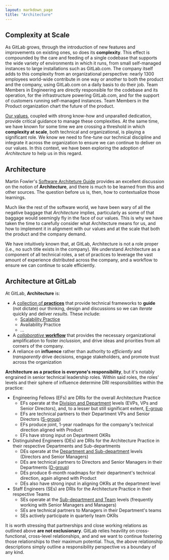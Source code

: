 ```yaml
---
layout: markdown_page
title: "Architecture"
---
```


## Complexity at Scale

As GitLab grows, through the introduction of new features and improvements on existing ones, so does its **complexity**. This effect is compounded by the care and feeding of a single codebase that supports the wide variety of environments in which it runs, from small self-managed instances to large installations such as GitLab.com. The company itself adds to this complexity from an organizational perspective: nearly 1300 employees world-wide contribute in one way or another to both the product and the company, using GitLab.com on a daily basis to do their job. Team Members in Engineering are directly responsible for the codebase and its operation, for the infrastructure powering GitLab.com, and for the support of customers running self-managed instances. Team Members in the Product organization chart the future of the product.

[Our values](https://about.gitlab.com/handbook/values/), coupled with strong know-how and unparalled dedication, provide critical guidance to manage these complexities. At the same time, we have known for some time we are crossing a threshold in which **complexity at scale**, both technical and organizational, is playing a significant role. We know we need to fine-tune our technical discipline and integrate it across the organization to ensure we can continue to deliver on our values. In this context, we have been exploring the adoption of *Architecture* to help us in this regard.

## Architecture

Martin Fowler's [Software Architeture Guide](https://martinfowler.com/architecture/) provides an excellent discussion on the notion of **Architecture**, and there is much to be learned from this and other sources. The question before us is, then, how to contextualize those learnings.

Much like the rest of the software world, we have been wary of all the negative baggage that *Architecture* implies, particularly as some of that baggage would seemingly fly in the face of our values. This is why we have taken the time to carefully consider what Architecture means for us, and how to implement it in alignment with our values and at the scale that both the product and the company demand.

We have intuitively known that, at GitLab, Architecture is not a role proper (i.e., no such title exists in the company). We understand Architecture as a component of all technical roles, a set of practices to leverage the vast amount of experience distributed across the company, and a workflow to ensure we can continue to scale efficiently.

## Architecture at GitLab

At GitLab, **Architecture** is:

* A [collection of **practices**](practice/) that provide technical frameworks to **guide** (not dictate) our thinking, design and discussions so we can *iterate* quickly and deliver *results*. These include:
  * [Scalability Practice](practice/scalability/)
  * Availability Practice
  * ...
* A [*collaborative* **workflow**](workflow/) that provides the necessary organizational amplification to foster *inclussion*, and drive ideas and priorities from all corners of the company.
* A reliance on **influence** rather than authority to *efficiently* and *transparently* drive decisions, engage stakeholders, and promote trust across the organization

**Architecture as a practice is everyone's responsibility**, but it's notably engrained in senior technical leadership roles. Within said roles, the roles' levels and their sphere of influence determine DRI responsibilities within the practice:

* Engineering Fellows (EFs) are DRIs for the overall Architecture Practice
  * EFs operate at the [Division and Department](https://about.gitlab.com/company/team/structure/#organizational-structure) levels (EVPs, VPs and Senior Directors), and, to a lesser but still significant extent, [E-group](https://about.gitlab.com/handbook/leadership/#e-group)
  * EFs are technical partners to their Department VPs and Senior Directors ([S-group](https://about.gitlab.com/handbook/leadership/#s-group))
  * EFs produce joint, 1-year roadmaps for the company's technical direction aligned with Product
  * EFs have strong input on Department OKRs
* Distinguished Engineers (DEs) are DRIs for the Architecture Practice in their respective Departments and Sub-departments
  * DEs operate at the [Department and Sub-department](https://about.gitlab.com/company/team/structure/#organizational-structure) levels (Directors and Senior Managers)
  * DEs are technical partners to Directors and Senior Managers in their Departments ([D-group](https://about.gitlab.com/handbook/leadership/#director-group))
  * DEs produce 6-month roadmaps for their department's technical direction, again aligned with Product
  * DEs also have strong input in aligning OKRs at the department level
* Staff Engineers (SEs) are DRIs for the Architecture Practice in their respective Teams
  * SEs operate at the [Sub-department and Team](https://about.gitlab.com/company/team/structure/#organizational-structure) levels (frequently working with Senior Managers and Managers)
  * SEs are technical partners to Managers in their Department's teams 
  * SEs actively participate in quarterly team OKRs

It is worth stressing that partnerships and close working relations as outlined above **are not exclusionary**. GitLab relies heavility on cross-functional, cross-level relationships, and and we want to continue fostering those relationships to their maximum potential. Thus, the above relationship descriptions simply outline a responsibility perspective vs a boundary of any kind.